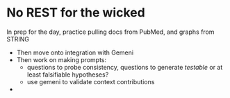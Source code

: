 No REST for the wicked
======================

In prep for the day, practice pulling docs from PubMed, and graphs from STRING
- Then move onto integration with Gemeni
- Then work on making prompts: 
  - questions to probe consistency, questions to generate *testable* or at least falsifiable hypotheses?
  - use gemeni to validate context contributions
- 